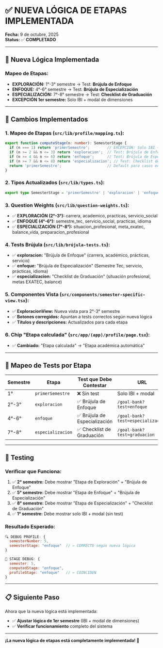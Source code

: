 # ✅ NUEVA LÓGICA DE ETAPAS IMPLEMENTADA

**Fecha:** 9 de octubre, 2025  
**Status:** ✅ **COMPLETADO**

---

## 🎯 **Nueva Lógica Implementada**

### **Mapeo de Etapas:**
- **EXPLORACIÓN:** 1°-3° semestre → Test: **Brújula de Enfoque**
- **ENFOQUE:** 4°-6° semestre → Test: **Brújula de Especialización**  
- **ESPECIALIZACIÓN:** 7°-8° semestre → Test: **Checklist de Graduación**
- **EXCEPCIÓN 1er semestre:** Solo IBI + modal de dimensiones

---

## 🔧 **Cambios Implementados**

### **1. Mapeo de Etapas (`src/lib/profile/mapping.ts`):**
```typescript
export function computeStage(n: number): SemesterStage {
  if (n === 1) return 'primerSemestre';        // EXCEPCIÓN: Solo IBI + modal
  if (n >= 2 && n <= 3) return 'exploracion';  // Test: Brújula de Enfoque
  if (n >= 4 && n <= 6) return 'enfoque';      // Test: Brújula de Especialización
  if (n >= 7 && n <= 8) return 'especializacion'; // Test: Checklist de Graduación
  return 'primerSemestre';                     // Default para casos edge
}
```

### **2. Tipos Actualizados (`src/lib/types.ts`):**
```typescript
export type SemesterStage = 'primerSemestre' | 'exploracion' | 'enfoque' | 'especializacion' | 'graduacion';
```

### **3. Question Weights (`src/lib/question-weights.ts`):**
- ✅ **EXPLORACIÓN (2°-3°):** carrera, academico, practicas, servicio_social
- ✅ **ENFOQUE (4°-6°):** semestre_tec, servicio_social, practicas, idioma
- ✅ **ESPECIALIZACIÓN (7°-8°):** situacion_profesional, meta_exatec, balance_vida, preparacion_profesional

### **4. Tests Brújula (`src/lib/brújula-tests.ts`):**
- ✅ **exploracion:** "Brújula de Enfoque" (carrera, académico, prácticas, servicio)
- ✅ **enfoque:** "Brújula de Especialización" (Semestre Tec, servicio, prácticas, idioma)
- ✅ **especializacion:** "Checklist de Graduación" (situación profesional, metas EXATEC, balance)

### **5. Componentes Vista (`src/components/semester-specific-view.tsx`):**
- ✅ **ExploracionView:** Nueva vista para 2°-3° semestre
- ✅ **Botones corregidos:** Apuntan a tests correctos según nueva lógica
- ✅ **Títulos y descripciones:** Actualizados para cada etapa

### **6. Chip "Etapa calculada" (`src/app/(app)/profile/page.tsx`):**
- ✅ **Cambiado:** "Etapa calculada" → "Etapa académica automática"

---

## 🎯 **Mapeo de Tests por Etapa**

| Semestre | Etapa | Test que Debe Contestar | URL |
|----------|-------|-------------------------|-----|
| 1° | `primerSemestre` | ❌ Sin test | Solo IBI + modal |
| 2°-3° | `exploracion` | ✅ Brújula de Enfoque | `/goal-bank?test=enfoque` |
| 4°-6° | `enfoque` | ✅ Brújula de Especialización | `/goal-bank?test=especializacion` |
| 7°-8° | `especializacion` | ✅ Checklist de Graduación | `/goal-bank?test=graduacion` |

---

## 🧪 **Testing**

### **Verificar que Funciona:**
1. ✅ **2° semestre:** Debe mostrar "Etapa de Exploración" + "Brújula de Enfoque"
2. ✅ **5° semestre:** Debe mostrar "Etapa de Enfoque" + "Brújula de Especialización"
3. ✅ **8° semestre:** Debe mostrar "Etapa de Especialización" + "Checklist de Graduación"
4. ✅ **1° semestre:** Debe mostrar solo IBI + modal (sin test)

### **Resultado Esperado:**
```javascript
🔍 DEBUG PROFILE: {
  semesterNumber: 5,
  semesterStage: "enfoque"  // ← CORRECTO según nueva lógica
}

🎯 STAGE DEBUG: {
  semester: 5,
  computedStage: "enfoque",
  profileStage: "enfoque"   // ← COINCIDEN
}
```

---

## 📋 **Siguiente Paso**

Ahora que la nueva lógica está implementada:
- ✅ **Ajustar lógica de 1er semestre** (IBI + modal de dimensiones)
- ✅ **Verificar funcionamiento** completo del sistema

---

**¡La nueva lógica de etapas está completamente implementada! 🚀**
